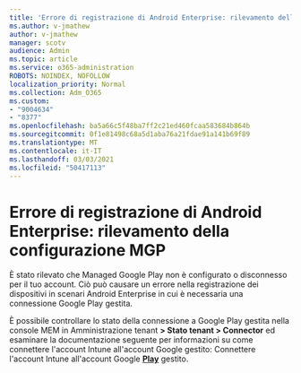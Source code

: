 ```yaml
---
title: 'Errore di registrazione di Android Enterprise: rilevamento della configurazione MGP'
ms.author: v-jmathew
author: v-jmathew
manager: scotv
audience: Admin
ms.topic: article
ms.service: o365-administration
ROBOTS: NOINDEX, NOFOLLOW
localization_priority: Normal
ms.collection: Adm_O365
ms.custom:
- "9004634"
- "8377"
ms.openlocfilehash: ba5a66c5f48ba7ff2c21ed460fcaa583684b864b
ms.sourcegitcommit: 0f1e81498c68a5d1aba76a21fdae91a141b69f89
ms.translationtype: MT
ms.contentlocale: it-IT
ms.lasthandoff: 03/03/2021
ms.locfileid: "50417113"
---
```

# <a name="android-enterprise-enrollment-error-mgp-set-up-detection"></a>Errore di registrazione di Android Enterprise: rilevamento della configurazione MGP

È stato rilevato che Managed Google Play non è configurato o disconnesso per il tuo account. Ciò può causare un errore nella registrazione dei dispositivi in scenari Android Enterprise in cui è necessaria una connessione Google Play gestita.

È possibile controllare lo stato della connessione a Google Play gestita nella console MEM in Amministrazione tenant **> Stato tenant > Connector** ed esaminare la documentazione seguente per informazioni su come connettere l'account Intune all'account Google gestito: Connettere l'account Intune all'account Google **[Play](https://docs.microsoft.com/mem/intune/enrollment/connect-intune-android-enterprise)** gestito.
